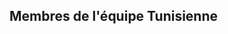 <h2>Membres de l'équipe Tunisienne</h2>
<!--<table>
  <tr>
    <th>Nom et prénom</th>
    <th>Contact</th>
  </tr>
  <tr>
    <td>Sadok Ben Yahia</td>
    <td>sadok.benyahia@fst.utm.tn</td>
  </tr>
  <tr>
    <td>Mohamed Taha Bennani</td>
    <td>taha.bennani@fst.utm.tn</td>
  </tr>
  <tr>
    <td>Kamel Echaieb</td>
    <td>kamel.echaieb@fst.utm.tn</td>
  </tr>
  <tr>
    <td>Souad Bouasker</td>
    <td>souad.bouasker@gmail.com</td>
  </tr>
</table> -->
